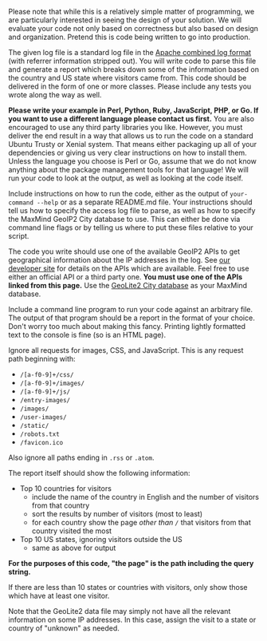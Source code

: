 Please note that while this is a relatively simple matter of programming, we are particularly interested in seeing the design of your solution. We will evaluate your code not only based on correctness but also based on design and organization. Pretend this is code being written to go into production.

The given log file is a standard log file in the [Apache combined log format](https://httpd.apache.org/docs/1.3/logs.html#combined) (with referrer information stripped out). You will write code to parse this file and generate a report which breaks down some of the information based on the country and US state where visitors came from. This code should be delivered in the form of one or more classes. Please include any tests you wrote along the way as well.

**Please write your example in Perl, Python, Ruby, JavaScript, PHP, or Go. If you want to use a different language please contact us first.** You are also encouraged to use any third party libraries you like. However, you must deliver the end result in a way that allows us to run the code on a standard Ubuntu Trusty or Xenial system. That means either packaging up all of your dependencies or giving us very clear instructions on how to install them. Unless the language you choose is Perl or Go, assume that we do not know anything about the package management tools for that language! We will run your code to look at the output, as well as looking at the code itself.

Include instructions on how to run the code, either as the output of `your-command --help` or as a separate README.md file. Your instructions should tell us how to specify the access log file to parse, as well as how to specify the MaxMind GeoIP2 City database to use. This can either be done via command line flags or by telling us where to put these files relative to your script.

The code you write should use one of the available GeoIP2 APIs to get geographical information about the IP addresses in the log. See [our developer site](http://dev.maxmind.com/geoip/geoip2/downloadable/) for details on the APIs which are available. Feel free to use either an official API or a third party one. **You must use one of the APIs linked from this page.** Use the [GeoLite2 City database](http://geolite.maxmind.com/download/geoip/database/GeoLite2-City.mmdb.gz) as your MaxMind database.

Include a command line program to run your code against an arbitrary file. The output of that program should be a report in the format of your choice. Don't worry too much about making this fancy. Printing lightly formatted text to the console is fine (so is an HTML page).

Ignore all requests for images, CSS, and JavaScript. This is any request path beginning with:

* `/[a-f0-9]+/css/`
* `/[a-f0-9]+/images/`
* `/[a-f0-9]+/js/`
* `/entry-images/`
* `/images/`
* `/user-images/`
* `/static/`
* `/robots.txt`
* `/favicon.ico`

Also ignore all paths ending in `.rss` or `.atom`.

The report itself should show the following information:

* Top 10 countries for visitors
    * include the name of the country in English and the number of visitors from that country
    * sort the results by number of visitors (most to least)
    * for each country show the page *other than `/`* that visitors from that country visited the most
* Top 10 US states, ignoring visitors outside the US
    * same as above for output

**For the purposes of this code, "the page" is the path including the query string.**

If there are less than 10 states or countries with visitors, only show those which have at least one visitor.

Note that the GeoLite2 data file may simply not have all the relevant information on some IP addresses. In this case, assign the visit to a state or country of "unknown" as needed.
